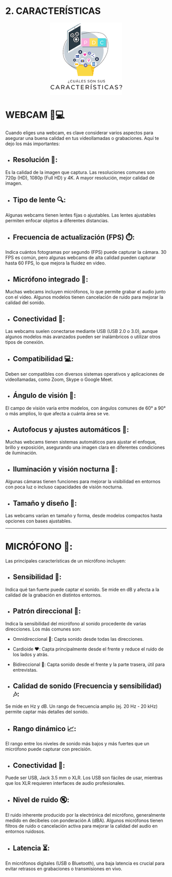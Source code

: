 # 2. CARACTERÍSTICAS

<p align="center">
  <img src="/img/caracteristicas.png" alt="![caracteristicas](/img/caracteristicas.png)" />
</p>  


# WEBCAM 📸💻

Cuando eliges una webcam, es clave considerar varios aspectos para asegurar una buena calidad en tus videollamadas o grabaciones. Aquí te dejo los más importantes:

* ## Resolución 📸: ##
Es la calidad de la imagen que captura. Las resoluciones comunes son 720p (HD), 1080p (Full HD) y 4K. A mayor resolución, mejor calidad de imagen.

* ## Tipo de lente 🔍:
Algunas webcams tienen lentes fijas o ajustables. Las lentes ajustables permiten enfocar objetos a diferentes distancias.

* ## Frecuencia de actualización (FPS) ⏱️:
Indica cuántos fotogramas por segundo (FPS) puede capturar la cámara. 30 FPS es común, pero algunas webcams de alta calidad pueden capturar hasta 60 FPS, lo que mejora la fluidez en video.

* ## Micrófono integrado 🎤:
Muchas webcams incluyen micrófonos, lo que permite grabar el audio junto con el video. Algunos modelos tienen cancelación de ruido para mejorar la calidad del sonido.

* ## Conectividad 🔌:
Las webcams suelen conectarse mediante USB (USB 2.0 o 3.0), aunque algunos modelos más avanzados pueden ser inalámbricos o utilizar otros tipos de conexión.

* ## Compatibilidad 💻:
Deben ser compatibles con diversos sistemas operativos y aplicaciones de videollamadas, como Zoom, Skype o Google Meet.

* ## Ángulo de visión 👀:
El campo de visión varía entre modelos, con ángulos comunes de 60° a 90° o más amplios, lo que afecta a cuánta área se ve.

* ## Autofocus y ajustes automáticos 🔧:
Muchas webcams tienen sistemas automáticos para ajustar el enfoque, brillo y exposición, asegurando una imagen clara en diferentes condiciones de iluminación.

* ## Iluminación y visión nocturna 🌙:
Algunas cámaras tienen funciones para mejorar la visibilidad en entornos con poca luz o incluso capacidades de visión nocturna.

* ## Tamaño y diseño 📏:
Las webcams varían en tamaño y forma, desde modelos compactos hasta opciones con bases ajustables.

---

# MICRÓFONO 🎤:


Las principales características de un micrófono incluyen:

* ## Sensibilidad 📢:
Indica qué tan fuerte puede captar el sonido. Se mide en dB y afecta a la calidad de la grabación en distintos entornos.

* ## Patrón direccional 🔄:
Indica la sensibilidad del micrófono al sonido procedente de varias direcciones. Los más comunes son:

  *  Omnidireccional 🔵: Capta sonido desde todas las direcciones.
  *  Cardioide ❤️: Capta principalmente desde el frente y reduce el ruido de los lados y atrás.
  *  Bidireccional 🔄: Capta sonido desde el frente y la parte trasera, útil para entrevistas.

* ## Calidad de sonido (Frecuencia y sensibilidad) 🎶:
Se mide en Hz y dB. Un rango de frecuencia amplio (ej. 20 Hz - 20 kHz) permite captar más detalles del sonido.

* ## Rango dinámico 📈:
El rango entre los niveles de sonido más bajos y más fuertes que un micrófono puede capturar con precisión.
* ## Conectividad 🔌:
Puede ser USB, Jack 3.5 mm o XLR. Los USB son fáciles de usar, mientras que los XLR requieren interfaces de audio profesionales.

* ## Nivel de ruido 🔇:
El ruido inherente producido por la electrónica del micrófono, generalmente medido en decibeles con ponderación A (dBA). Algunos micrófonos tienen filtros de ruido o cancelación activa para mejorar la calidad del audio en entornos ruidosos.

* ## Latencia ⏳:
En micrófonos digitales (USB o Bluetooth), una baja latencia es crucial para evitar retrasos en grabaciones o transmisiones en vivo.
